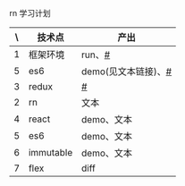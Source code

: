 rn 学习计划	
	
\ | 技术点 | 产出
------------ | ------------- | ------------
1 | 框架环境  | run、[#](https://github.com/superstarwulin/mdtext/issues/1)
5 | es6  | demo(见文本链接)、[#](https://github.com/superstarwulin/mdtext/issues/2)
3 | redux  | [#](https://github.com/superstarwulin/mdtext/issues/3)
2 | rn  | 文本
4 | react  | demo、文本
5 | es6  | demo、文本
6 | immutable  | demo、文本
7 | flex  | diff
